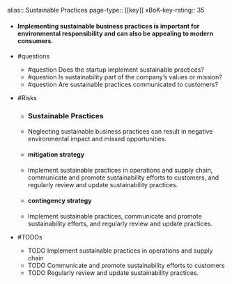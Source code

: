 alias:: Sustainable Practices
page-type:: [[key]]
xBoK-key-rating:: 35
- #### Implementing sustainable business practices is important for environmental responsibility and can also be appealing to modern consumers.
- #questions
  - #question Does the startup implement sustainable practices?
  - #question Is sustainability part of the company’s values or mission?
  - #question Are sustainable practices communicated to customers?
- #Risks

  - ### Sustainable Practices
  - Neglecting sustainable business practices can result in negative environmental impact and missed opportunities.
  - #### mitigation strategy
  - Implement sustainable practices in operations and supply chain, communicate and promote sustainability efforts to customers, and regularly review and update sustainability practices.
  - #### contingency strategy
  - Implement sustainable practices, communicate and promote sustainability efforts, and regularly review and update practices.
- #TODOs
  - TODO Implement sustainable practices in operations and supply chain
  - TODO  Communicate and promote sustainability efforts to customers
  - TODO  Regularly review and update sustainability practices.


